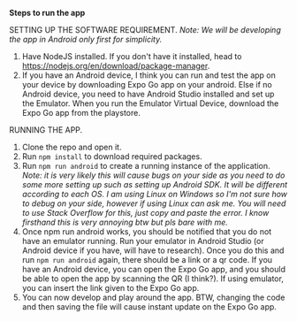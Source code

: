 **Steps to run the app**

SETTING UP THE SOFTWARE REQUIREMENT.
_Note: We will be developing the app in Android only first for simplicity._
1. Have NodeJS installed. If you don't have it installed, head to https://nodejs.org/en/download/package-manager.
2. If you have an Android device, I think you can run and test the app on your device by downloading Expo Go app on your android.
   Else if no Android device, you need to have Android Studio installed and set up the Emulator. When you run the Emulator Virtual Device, download the Expo Go app from the playstore.

RUNNING THE APP.
1. Clone the repo and open it.
2. Run ``npm install`` to download required packages.
3. Run ``npm run android`` to create a running instance of the application. _Note: it is very likely this will cause bugs on your side as you need to do some more setting up such as setting up Android SDK. It will be different according to each OS. I am using Linux on Windows so I'm not sure how to debug on your side, however if using Linux can ask me. You will need to use Stack Overflow for this, just copy and paste the error. I know firsthand this is very annoying btw but pls bare with me._
4. Once npm run android works, you should be notified that you do not have an emulator running. Run your emulator in Android Studio (or Android device if you have, will have to research). Once you do this and run ``npm run android`` again, there should be a link or a qr code. If you have an Android device, you can open the Expo Go app, and you should be able to open the app by scanning the QR (I think?). If using emulator, you can insert the link given to the Expo Go app.
5. You can now develop and play around the app. BTW, changing the code and then saving the file will cause instant update on the Expo Go app.
    
